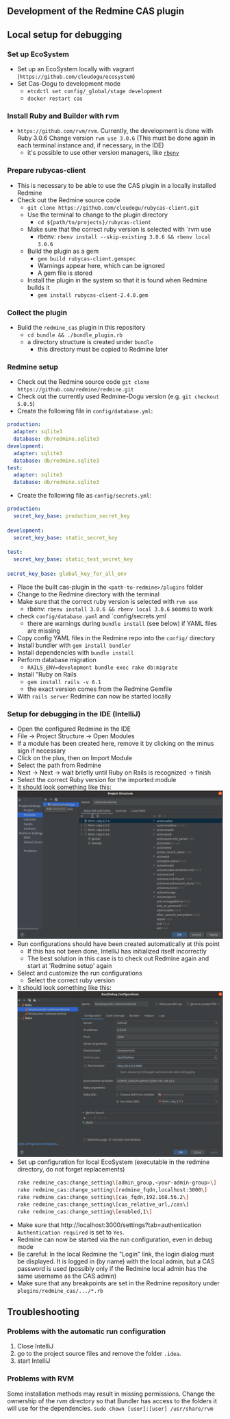 ## Development of the Redmine CAS plugin

## Local setup for debugging

### Set up EcoSystem
- Set up an EcoSystem locally with vagrant (`https://github.com/cloudogu/ecosystem`)
- Set Cas-Dogu to development mode
  - `etcdctl set config/_global/stage development`
  - `docker restart cas`

### Install Ruby and Builder with rvm
- `https://github.com/rvm/rvm`.
  Currently, the development is done with Ruby 3.0.6
  Change version `rvm use 3.0.6` (This must be done again in each terminal instance and, if necessary, in the IDE)
  - it's possible to use other version managers, like [`rbenv`](https://github.com/rbenv/rbenv?tab=readme-ov-file#homebrew)

### Prepare rubycas-client
- This is necessary to be able to use the CAS plugin in a locally installed Redmine
- Check out the Redmine source code
  - `git clone https://github.com/cloudogu/rubycas-client.git`
  - Use the terminal to change to the plugin directory
    - `cd ${path/to/projects}/rubycas-client`
  - Make sure that the correct ruby version is selected with `rvm use
    - rbenv: `rbenv install --skip-existing 3.0.6 && rbenv local 3.0.6`
  - Build the plugin as a gem
    - `gem build rubycas-client.gemspec`
    - Warnings appear here, which can be ignored
    - A gem file is stored
  - Install the plugin in the system so that it is found when Redmine builds it
    - `gem install rubycas-client-2.4.0.gem`

### Collect the plugin

- Build the `redmine_cas` plugin in this repository
  - `cd bundle && ./bundle_plugin.rb`
  - a directory structure is created under `bundle`
    - this directory must be copied to Redmine later

### Redmine setup
- Check out the Redmine source code `git clone https://github.com/redmine/redmine.git`
- Check out the currently used Redmine-Dogu version (e.g. `git checkout 5.0.5`)
- Create the following file in `config/database.yml`:
```yml
production:
  adapter: sqlite3
  database: db/redmine.sqlite3
development:
  adapter: sqlite3
  database: db/redmine.sqlite3
test:
  adapter: sqlite3
  database: db/redmine.sqlite3
```
- Create the following file as `config/secrets.yml`:
```yml
production:
  secret_key_base: production_secret_key

development:
  secret_key_base: static_secret_key

test:
  secret_key_base: static_test_secret_key

secret_key_base: global_key_for_all_env
```
- Place the built cas-plugin in the `<path-to-redmine>/plugins` folder
- Change to the Redmine directory with the terminal
- Make sure that the correct ruby version is selected with `rvm use`
  - rbenv: `rbenv install 3.0.6 && rbenv local 3.0.6` seems to work
- check `config/database.yaml` and `config/secrets.yml
  - there are warnings during `bundle install` (see below) if YAML files are missing
- Copy config YAML files in the Redmine repo into the `config/` directory
- Install bundler with `gem install bundler`
- Install dependencies with `bundle install`
- Perform database migration
  - `RAILS_ENV=development bundle exec rake db:migrate`
- Install "Ruby on Rails
  - `gem install rails -v 6.1`
  - the exact version comes from the Redmine Gemfile
- With `rails server` Redmine can now be started locally

### Setup for debugging in the IDE (IntelliJ)
- Open the configured Redmine in the IDE
- File -> Project Structure -> Open Modules
- If a module has been created here, remove it by clicking on the minus sign if necessary
- Click on the plus, then on Import Module
- Select the path from Redmine
- Next -> Next -> wait briefly until Ruby on Rails is recognized -> finish
- Select the correct Ruby version for the imported module
- It should look something like this:
  ![module](figures/getting-started/module.png)
- Run configurations should have been created automatically at this point
  - If this has not been done, IntelliJ has initialized itself incorrectly
  - The best solution in this case is to check out Redmine again and start at 'Redmine setup' again
- Select and customize the run configurations
  - Select the correct ruby version
- It should look something like this:
  ![run-config](figures/getting-started/run-configuration.png)
- Set up configuration for local EcoSystem (executable in the redmine directory, do not forget replacements)
  ```bash
  rake redmine_cas:change_setting\[admin_group,<your-admin-group>\]
  rake redmine_cas:change_setting\[redmine_fqdn,localhost:3000\]
  rake redmine_cas:change_setting\[cas_fqdn,192.168.56.2\]
  rake redmine_cas:change_setting\[cas_relative_url,/cas\]
  rake redmine_cas:change_setting\[enabled,1\]
  ```
- Make sure that http://localhost:3000/settings?tab=authentication `Authentication required` is set to `Yes`.
- Redmine can now be started via the run configuration, even in debug mode
- Be careful: In the local Redmine the "Login" link, the login dialog must be displayed. It is logged in (by name) with the local admin, but a CAS password is used (possibly only if the Redmine local admin has the same username as the CAS admin)
- Make sure that any breakpoints are set in the Redmine repository under `plugins/redmine_cas/.../*.rb`

## Troubleshooting
### Problems with the automatic run configuration
1) Close IntelliJ
2) go to the project source files and remove the folder `.idea`.
3) start IntelliJ

### Problems with RVM
Some installation methods may result in missing permissions. Change the ownership of the rvm directory so that Bundler has access to the folders it will use for the dependencies.
`sudo chown [user]:[user] /usr/share/rvm`
